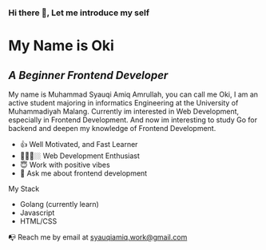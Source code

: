 ### Hi there 👋, Let me introduce my self 

# My Name is Oki
## _A Beginner Frontend Developer_

My name is Muhammad Syauqi Amiq Amrullah, you can call me Oki,
I am an active student majoring in informatics Engineering at the University of Muhammadiyah Malang.
Currently im interested in Web Development, especially in Frontend Development.
And now im interesting to study Go for backend and deepen my knowledge of Frontend Development.

- 👍 Well Motivated, and Fast Learner
- 👨🏼‍💻🏼 Web Development Enthusiast
- 😇 Work with positive vibes
- 💬 Ask me about frontend development

My Stack
- Golang (currently learn)
- Javascript
- HTML/CSS

📭 Reach me by email at syauqiamiq.work@gmail.com

